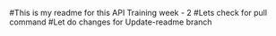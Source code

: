#This is my readme for this API Training week - 2
#Lets check for pull command
#Let do changes for Update-readme branch